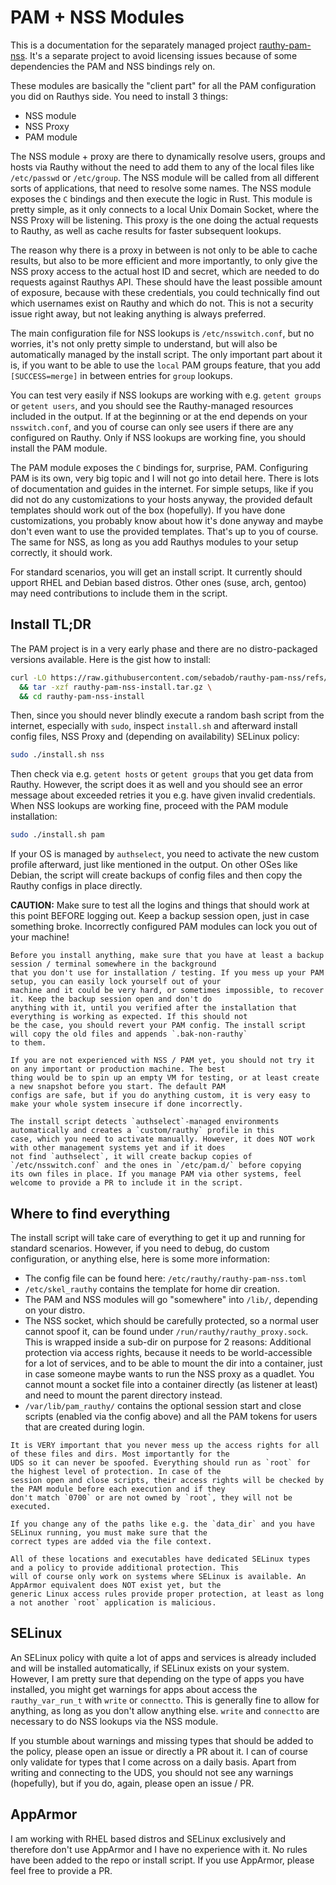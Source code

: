 # PAM + NSS Modules

This is a documentation for the separately managed project [rauthy-pam-nss](https://github.com/sebadob/rauthy-pam-nss).
It's a separate project to avoid licensing issues because of some dependencies the PAM and NSS bindings rely on.

These modules are basically the "client part" for all the PAM configuration you did on Rauthys side. You need to install
3 things:

- NSS module
- NSS Proxy
- PAM module

The NSS module + proxy are there to dynamically resolve users, groups and hosts via Rauthy without the need to add them
to any of the local files like `/etc/passwd` or `/etc/group`. The NSS module will be called from all different sorts of
applications, that need to resolve some names. The NSS module exposes the `C` bindings and then execute the logic in
Rust. This module is pretty simple, as it only connects to a local Unix Domain Socket, where the NSS Proxy will be
listening. This proxy is the one doing the actual requests to Rauthy, as well as cache results for faster subsequent
lookups.

The reason why there is a proxy in between is not only to be able to cache results, but also to be more efficient and
more importantly, to only give the NSS proxy access to the actual host ID and secret, which are needed to do requests
against Rauthys API. These should have the least possible amount of exposure, because with these credentials, you could
technically find out which usernames exist on Rauthy and which do not. This is not a security issue right away, but not
leaking anything is always preferred.

The main configuration file for NSS lookups is `/etc/nsswitch.conf`, but no worries, it's not only pretty simple to
understand, but will also be automatically managed by the install script. The only important part about it is, if you
want to be able to use the `local` PAM groups feature, that you add `[SUCCESS=merge]` in between entries for `group`
lookups.

You can test very easily if NSS lookups are working with e.g. `getent groups` or `getent users`, and you should see
the Rauthy-managed resources included in the output. If at the beginning or at the end depends on your `nsswitch.conf`,
and you of course can only see users if there are any configured on Rauthy. Only if NSS lookups are working fine, you
should install the PAM module.

The PAM module exposes the `C` bindings for, surprise, PAM. Configuring PAM is its own, very big topic and I will not
go into detail here. There is lots of documentation and guides in the internet. For simple setups, like if you did not
do any customizations to your hosts anyway, the provided default templates should work out of the box (hopefully). If
you have done customizations, you probably know about how it's done anyway and maybe don't even want to use the provided
templates. That's up to you of course. The same for NSS, as long as you add Rauthys modules to your setup correctly, it
should work.

For standard scenarios, you will get an install script. It currently should upport RHEL and Debian based distros. Other
ones (suse, arch, gentoo) may need contributions to include them in the script.

## Install TL;DR

The PAM project is in a very early phase and there are no distro-packaged versions available. Here is the gist how to
install:

```bash
curl -LO https://raw.githubusercontent.com/sebadob/rauthy-pam-nss/refs/heads/main/install/rauthy-pam-nss-install.tar.gz \
  && tar -xzf rauthy-pam-nss-install.tar.gz \
  && cd rauthy-pam-nss-install
```

Then, since you should never blindly execute a random bash script from the internet, especially with `sudo`, inspect
`install.sh` and afterward install config files, NSS Proxy and (depending on availability) SELinux policy:

```bash
sudo ./install.sh nss
```

Then check via e.g. `getent hosts` or `getent groups` that you get data from Rauthy. However, the script does it as well
and you should see an error message about exceeded retries it you e.g. have given invalid credentials. When NSS lookups
are working fine, proceed with the PAM module installation:

```bash
sudo ./install.sh pam
```

If your OS is managed by `authselect`, you need to activate the new custom profile afterward, just like mentioned in the
output. On other OSes like Debian, the script will create backups of config files and then copy the Rauthy configs in
place directly.

**CAUTION:** Make sure to test all the logins and things that should work at this point BEFORE logging out. Keep a
backup session open, just in case something broke. Incorrectly configured PAM modules can lock you out of your machine!

```admonish danger
Before you install anything, make sure that you have at least a backup session / terminal somewhere in the background
that you don't use for installation / testing. If you mess up your PAM setup, you can easily lock yourself out of your 
machine and it could be very hard, or sometimes impossible, to recover it. Keep the backup session open and don't do 
anything with it, until you verified after the installation that everything is working as expected. If this should not 
be the case, you should revert your PAM config. The install script will copy the old files and appends `.bak-non-rauthy` 
to them.

If you are not experienced with NSS / PAM yet, you should not try it on any important or production machine. The best
thing would be to spin up an empty VM for testing, or at least create a new snapshot before you start. The default PAM 
configs are safe, but if you do anything custom, it is very easy to make your whole system insecure if done incorrectly.
```

```admonish hint
The install script detects `authselect`-managed environments automatically and creates a `custom/rauthy` profile in this
case, which you need to activate manually. However, it does NOT work with other management systems yet and if it does
not find `authselect`, it will create backup copies of `/etc/nsswitch.conf` and the ones in `/etc/pam.d/` before copying
its own files in place. If you manage PAM via other systems, feel welcome to provide a PR to include it in the script.
```

## Where to find everything

The install script will take care of everything to get it up and running for standard scenarios. However, if you need to
debug, do custom configuration, or anything else, here is some more information:

- The config file can be found here: `/etc/rauthy/rauthy-pam-nss.toml`
- `/etc/skel_rauthy` contains the template for home dir creation.
- The PAM and NSS modules will go "somewhere" into `/lib/`, depending on your distro.
- The NSS socket, which should be carefully protected, so a normal user cannot spoof it, can be found under
  `/run/rauthy/rauthy_proxy.sock`. This is wrapped inside a sub-dir on purpose for 2 reasons: Additional protection via
  access rights, because it needs to be world-accessible for a lot of services, and to be able to mount the dir into
  a container, just in case someone maybe wants to run the NSS proxy as a quadlet. You cannot mount a socket file into
  a container directly (as listener at least) and need to mount the parent directory instead.
- `/var/lib/pam_rauthy/` contains the optional session start and close scripts (enabled via the config above) and all
  the PAM tokens for users that are created during login.

```admonish caution
It is VERY important that you never mess up the access rights for all of these files and dirs. Most importantly for the
UDS so it can never be spoofed. Everything should run as `root` for the highest level of protection. In case of the
session open and close scripts, their access rights will be checked by the PAM module before each execution and if they
don't match `0700` or are not owned by `root`, they will not be executed.
```

```admonish caution
If you change any of the paths like e.g. the `data_dir` and you have SELinux running, you must make sure that the
correct types are added via the file context.
```

```admonish note
All of these locations and executables have dedicated SELinux types and a policy to provide additional protection. This
will of course only work on systems where SELinux is available. An AppArmor equivalent does NOT exist yet, but the 
generic Linux access rules provide proper protection, at least as long a not another `root` application is malicious.
```

## SELinux

An SELinux policy with quite a lot of apps and services is already included and will be installed automatically, if
SELinux exists on your system. However, I am pretty sure that depending on the type of apps you have installed, you
might get warnings for apps about access the `rauthy_var_run_t` with `write` or `connectto`. This is generally fine to
allow for anything, as long as you don't allow anything else. `write` and `connectto` are necessary to do NSS lookups
via the NSS module.

If you stumble about warnings and missing types that should be added to the policy, please open an issue or directly a
PR about it. I can of course only validate for types that I come across on a daily basis. Apart from writing and
connecting to the UDS, you should not see any warnings (hopefully), but if you do, again, please open an issue / PR.

## AppArmor

I am working with RHEL based distros and SELinux exclusively and therefore don't use AppArmor and I have no experience
with it. No rules have been added to the repo or install script. If you use AppArmor, please feel free to provide a PR.
